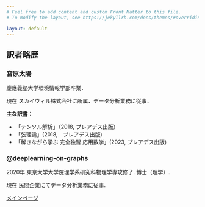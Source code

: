 ```yaml
---
# Feel free to add content and custom Front Matter to this file.
# To modify the layout, see https://jekyllrb.com/docs/themes/#overriding-theme-defaults

layout: default
---
```


## 訳者略歴

### 宮原太陽
慶應義塾大学環境情報学部卒業．

現在 スカイウィル株式会社に所属．データ分析業務に従事．

**主な訳書：**
- 「テンソル解析」（2018, プレアデス出版）
- 「弦理論」(2018,　プレアデス出版)
- 「解きながら学ぶ 完全独習 応用数学」(2023, プレアデス出版)

### @deeplearning-on-graphs

2020年 東京大学大学院理学系研究科物理学専攻修了. 博士（理学）.

現在 民間企業にてデータ分析業務に従事.


[メインページ](index.markdown)
